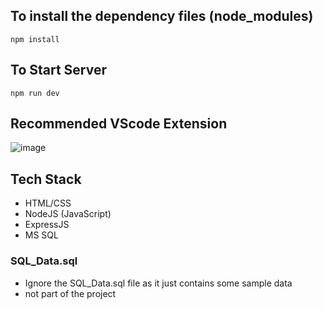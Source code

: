 ## To install the dependency files (node_modules)

`npm install`

## To Start Server
`npm run dev`

## Recommended VScode Extension
![image](https://github.com/user-attachments/assets/1c734b2f-2ab7-4771-baf4-db366c89f0a9)

## Tech Stack
- HTML/CSS
- NodeJS (JavaScript)
- ExpressJS
- MS SQL

### SQL_Data.sql
- Ignore the SQL_Data.sql file as it just contains some sample data
- not part of the project
